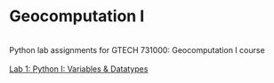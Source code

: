 # Geocomputation I
 <br> Python lab assignments for GTECH 731000: Geocomputation I course <br>
 <br> [Lab 1: Python I: Variables & Datatypes](/labs/lab_1.py) </br>

